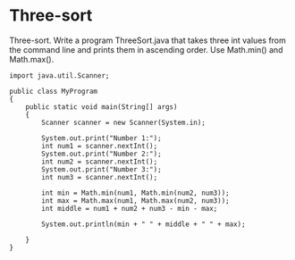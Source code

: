 # Three-sort

Three-sort. Write a program ThreeSort.java that takes three int values from the command line and prints them in ascending order. Use Math.min() and Math.max().

    import java.util.Scanner;
    
    public class MyProgram
    {
        public static void main(String[] args)
        {
            Scanner scanner = new Scanner(System.in);
            
            System.out.print("Number 1:");
            int num1 = scanner.nextInt();
            System.out.print("Number 2:");
            int num2 = scanner.nextInt();
            System.out.print("Number 3:");
            int num3 = scanner.nextInt();
            
            int min = Math.min(num1, Math.min(num2, num3));
            int max = Math.max(num1, Math.max(num2, num3));
            int middle = num1 + num2 + num3 - min - max;
    
            System.out.println(min + " " + middle + " " + max);
            
        }
    }
